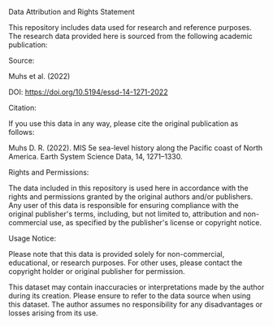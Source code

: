 Data Attribution and Rights Statement


This repository includes data used for research and reference purposes. The research data provided here is sourced from the following academic publication:


Source:

Muhs et al. (2022)

DOI: https://doi.org/10.5194/essd-14-1271-2022

Citation:

If you use this data in any way, please cite the original publication as follows:

Muhs D. R. (2022). MIS 5e sea-level history along the Pacific coast of North America. Earth System Science Data, 14, 1271–1330.

Rights and Permissions:

The data included in this repository is used here in accordance with the rights and permissions granted by the original authors and/or publishers. Any user of this data is responsible for ensuring compliance with the original publisher's terms, including, but not limited to, attribution and non-commercial use, as specified by the publisher's license or copyright notice.

Usage Notice:

Please note that this data is provided solely for non-commercial, educational, or research purposes. For other uses, please contact the copyright holder or original publisher for permission.

This dataset may contain inaccuracies or interpretations made by the author during its creation. Please ensure to refer to the data source when using this dataset. The author assumes no responsibility for any disadvantages or losses arising from its use.
